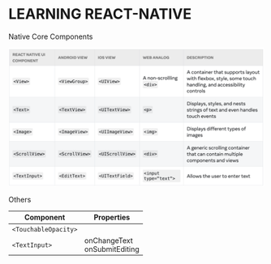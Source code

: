# LEARNING REACT-NATIVE


Native Core Components

![image](./readme-assets/core-components.png)

Others

| Component | Properties |
| --- | --- |
| ```<TouchableOpacity>``` | |
| ``` <TextInput> ``` | onChangeText <br /> onSubmitEditing |


